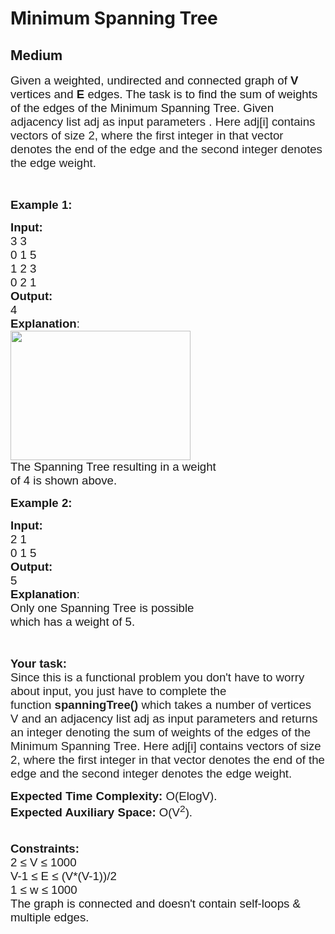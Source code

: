 # Minimum Spanning Tree
## Medium
<div class="problems_problem_content__Xm_eO"><p><span style="font-size: 14pt; font-family: arial, helvetica, sans-serif;">Given a weighted, undirected and connected graph of <strong>V</strong> vertices and <strong>E</strong> edges. The task is to find the sum of weights of the edges of the Minimum Spanning Tree. Given<span style="background-color: rgb(255, 255, 255); color: rgba(0, 0, 0, 0.87); --darkreader-inline-bgcolor: #1d1f20; --darkreader-inline-color: rgba(227, 225, 222, 0.87);" data-darkreader-inline-bgcolor="" data-darkreader-inline-color=""> adjacency list adj as input parameters .&nbsp;</span><span style="background-color: rgb(255, 255, 255); color: rgba(0, 0, 0, 0.87); --darkreader-inline-bgcolor: #1d1f20; --darkreader-inline-color: rgba(227, 225, 222, 0.87);" data-darkreader-inline-bgcolor="" data-darkreader-inline-color="">Here adj[i] contains vectors of size 2, where the first integer in that vector denotes the end of the edge and the second integer denotes the edge weight.</span></span></p>
<p>&nbsp;</p>
<p><span style="font-size: 14pt; font-family: arial, helvetica, sans-serif;"><strong>Example 1:</strong></span></p>
<pre><span style="font-size: 14pt; font-family: arial, helvetica, sans-serif;"><strong>Input:
</strong>3 3
0 1 5
1 2 3
0 2 1
<img src="https://media.geeksforgeeks.org/img-practice/PROD/addEditProblem/700343/Web/Other/064ccfb5-e351-4908-a660-b228a091eb47_1685086606.png" alt="">
<strong>Output:</strong>
4
<strong>Explanation</strong>:
<img style="height: 207px; width: 288px;" src="https://media.geeksforgeeks.org/img-practice/PROD/addEditProblem/700343/Web/Other/64f692e2-1acf-4515-8f46-516521cf0bab_1685086607.png" alt="">
The Spanning Tree resulting in a weight
of 4 is shown above.
</span></pre>
<p><span style="font-size: 14pt; font-family: arial, helvetica, sans-serif;"><strong>Example 2:</strong></span></p>
<pre><span style="font-size: 14pt; font-family: arial, helvetica, sans-serif;"><strong>Input:
</strong>2 1
0 1 5
<img src="https://media.geeksforgeeks.org/img-practice/PROD/addEditProblem/700343/Web/Other/944e4620-f860-4e62-aa2a-086f31e142cb_1685086607.png" alt="">
<strong>Output:</strong>
5
<strong>Explanation</strong>:
Only one Spanning Tree is possible
which has a weight of 5.
</span></pre>
<p>&nbsp;</p>
<p><span style="font-size: 14pt; font-family: arial, helvetica, sans-serif;"><strong>Your task:</strong><br><span style="color: rgba(0, 0, 0, 0.87); background-color: rgb(255, 255, 255); --darkreader-inline-color: rgba(227, 225, 222, 0.87); --darkreader-inline-bgcolor: #1d1f20;" data-darkreader-inline-color="" data-darkreader-inline-bgcolor="">Since this is a functional problem you don't have to worry about input, you just have to complete the function&nbsp;</span><span style="box-sizing: inherit; font-weight: bolder; color: rgba(0, 0, 0, 0.87); background-color: rgb(255, 255, 255); --darkreader-inline-color: rgba(227, 225, 222, 0.87); --darkreader-inline-bgcolor: #1d1f20;" data-darkreader-inline-color="" data-darkreader-inline-bgcolor="">spanningTree()</span><span style="color: rgba(0, 0, 0, 0.87); background-color: rgb(255, 255, 255); --darkreader-inline-color: rgba(227, 225, 222, 0.87); --darkreader-inline-bgcolor: #1d1f20;" data-darkreader-inline-color="" data-darkreader-inline-bgcolor="">&nbsp;which takes a number of vertices V</span><span style="box-sizing: inherit; font-weight: bolder; color: rgba(0, 0, 0, 0.87); background-color: rgb(255, 255, 255); --darkreader-inline-color: rgba(227, 225, 222, 0.87); --darkreader-inline-bgcolor: #1d1f20;" data-darkreader-inline-color="" data-darkreader-inline-bgcolor="">&nbsp;</span><span style="color: rgba(0, 0, 0, 0.87); background-color: rgb(255, 255, 255); --darkreader-inline-color: rgba(227, 225, 222, 0.87); --darkreader-inline-bgcolor: #1d1f20;" data-darkreader-inline-color="" data-darkreader-inline-bgcolor="">and</span><span style="box-sizing: inherit; font-weight: bolder; color: rgba(0, 0, 0, 0.87); background-color: rgb(255, 255, 255); --darkreader-inline-color: rgba(227, 225, 222, 0.87); --darkreader-inline-bgcolor: #1d1f20;" data-darkreader-inline-color="" data-darkreader-inline-bgcolor="">&nbsp;</span><span style="color: rgba(0, 0, 0, 0.87); background-color: rgb(255, 255, 255); --darkreader-inline-color: rgba(227, 225, 222, 0.87); --darkreader-inline-bgcolor: #1d1f20;" data-darkreader-inline-color="" data-darkreader-inline-bgcolor="">an adjacency list adj as input parameters and returns an integer denoting the sum of weights of the edges of the Minimum Spanning Tree. Here adj[i] contains vectors of size 2, where the first integer in that vector denotes the end of the edge and the second integer denotes the edge weight.</span><br></span></p>
<p><span style="font-size: 14pt; font-family: arial, helvetica, sans-serif;"><strong>Expected Time Complexity:&nbsp;</strong>O(ElogV).<br><strong>Expected Auxiliary Space:&nbsp;</strong>O(V<sup>2</sup>).</span><br><span style="font-size: 14pt; font-family: arial, helvetica, sans-serif;">&nbsp;</span></p>
<p><span style="font-size: 14pt; font-family: arial, helvetica, sans-serif;"><strong>Constraints:</strong><br>2 ≤ V ≤ 1000<br>V-1 ≤ E ≤ (V*(V-1))/2<br>1 ≤ w ≤ 1000<br>The graph is connected and doesn't contain self-loops &amp; multiple edges.</span></p></div>